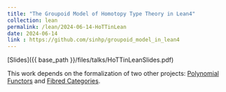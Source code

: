 ```yaml
---
title: "The Groupoid Model of Homotopy Type Theory in Lean4"
collection: lean
permalink: /lean/2024-06-14-HoTTinLean
date: 2024-06-14
link : https://github.com/sinhp/groupoid_model_in_lean4
---
```


[Slides]({{ base_path }}/files/talks/HoTTinLeanSlides.pdf)

This work depends on the formalization of two other projects: [Polynomial Functors](/lean/2024-05-12-Poly) and [Fibred Categories](/lean/2023-11-01-FibredCats).